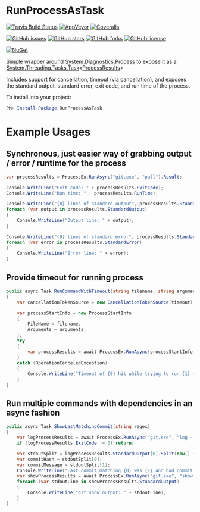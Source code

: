 RunProcessAsTask
================

[![Travis Build Status](https://travis-ci.org/jamesmanning/RunProcessAsTask.svg?branch=master)](https://travis-ci.org/jamesmanning/RunProcessAsTask)
[![AppVeyor](https://img.shields.io/appveyor/ci/jamesmanning/RunProcessAsTask.svg)](https://ci.appveyor.com/project/jamesmanning/RunProcessAsTask)
[![Coveralls](https://img.shields.io/coveralls/jamesmanning/RunProcessAsTask.svg)](https://coveralls.io/github/jamesmanning/RunProcessAsTask)

[![GitHub issues](https://img.shields.io/github/issues/jamesmanning/RunProcessAsTask.svg)](https://github.com/jamesmanning/RunProcessAsTask/issues)
[![GitHub stars](https://img.shields.io/github/stars/jamesmanning/RunProcessAsTask.svg)](https://github.com/jamesmanning/RunProcessAsTask/stargazers)
[![GitHub forks](https://img.shields.io/github/forks/jamesmanning/RunProcessAsTask.svg)](https://github.com/jamesmanning/RunProcessAsTask/network)
[![GitHub license](https://img.shields.io/badge/license-MIT-blue.svg)](https://raw.githubusercontent.com/jamesmanning/RunProcessAsTask/master/LICENSE)

[![NuGet](https://img.shields.io/nuget/v/RunProcessAsTask.svg)](https://www.nuget.org/packages/RunProcessAsTask/)

Simple wrapper around [System.Diagnostics.Process](http://msdn.microsoft.com/en-us/library/system.diagnostics.process.aspx) to expose it as a [System.Threading.Tasks.Task](http://msdn.microsoft.com/en-us/library/system.threading.tasks.task.aspx)<[ProcessResults](https://github.com/jamesmanning/RunProcessAsTask/blob/master/src/RunProcessAsTask/ProcessResults.cs)>

Includes support for cancellation, timeout (via cancellation), and exposes the standard output, standard error, exit code, and run time of the process.

To install into your project:

```powershell
PM> Install-Package RunProcessAsTask
```

# Example Usages

## Synchronous, just easier way of grabbing output / error / runtime for the process

```csharp
var processResults = ProcessEx.RunAsync("git.exe", "pull").Result;

Console.WriteLine("Exit code: " + processResults.ExitCode);
Console.WriteLine("Run time: " + processResults.RunTime);

Console.WriteLine("{0} lines of standard output", processResults.StandardOutput.Length);
foreach (var output in processResults.StandardOutput)
{
    Console.WriteLine("Output line: " + output);
}

Console.WriteLine("{0} lines of standard error", processResults.StandardError.Length);
foreach (var error in processResults.StandardError)
{
    Console.WriteLine("Error line: " + error);
}
```

## Provide timeout for running process

```csharp
public async Task RunCommandWithTimeout(string filename, string arguments, TimeSpan timeout)
{
    var cancellationTokenSource = new CancellationTokenSource(timeout);

    var processStartInfo = new ProcessStartInfo
    {
        FileName = filename,
        Arguments = arguments,
    };
    try
    {
        var processResults = await ProcessEx.RunAsync(processStartInfo, cancellationTokenSource.Token);
    }
    catch (OperationCanceledException)
    {
        Console.WriteLine("Timeout of {0} hit while trying to run {1} {2}", timeout, filename, arguments);
    }
}
```

## Run multiple commands with dependencies in an async fashion

```csharp
public async Task ShowLastMatchingCommit(string regex)
{
    var logProcessResults = await ProcessEx.RunAsync("git.exe", "log --pretty=oneline --all -n 1 -G" + regex);
    if (logProcessResults.ExitCode != 0) return;

    var stdoutSplit = logProcessResults.StandardOutput[0].Split(new[] { ' ' }, 2);
    var commitHash = stdoutSplit[0];
    var commitMessage = stdoutSplit[1];
    Console.WriteLine("Last commit matching {0} was {1} and had commit message {2}", regex, commitHash, commitMessage);
    var showProcessResults = await ProcessEx.RunAsync("git.exe", "show --pretty=fuller " + commitHash);
    foreach (var stdoutLine in showProcessResults.StandardOutput)
    {
        Console.WriteLine("git show output: " + stdoutLine);
    }
}
```
